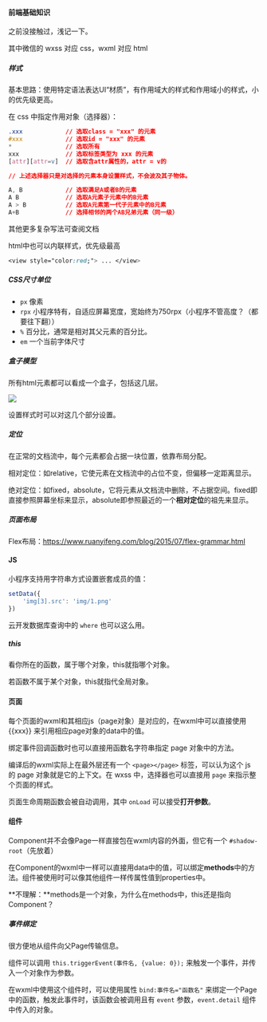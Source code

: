 #### 前端基础知识

之前没接触过，浅记一下。

其中微信的 wxss 对应 css，wxml 对应 html



##### 样式

基本思路：使用特定语法表达UI“材质”，有作用域大的样式和作用域小的样式，小的优先级更高。

在 css 中指定作用对象（选择器）：

```css
.xxx			// 选取class = "xxx" 的元素
#xxx		    // 选取id = "xxx" 的元素
*				// 选取所有
xxx				// 选取标签类型为 xxx 的元素
[attr][attr=v]	// 选取含attr属性的，attr = v的

// 上述选择器只是对选择的元素本身设置样式，不会波及其子物体。

A, B			// 选取满足A或者B的元素
A B				// 选取A元素子元素中的B元素
A > B			// 选取A元素第一代子元素中的B元素
A+B				// 选择相邻的两个AB兄弟元素（同一级）
```

其他更多复杂写法可查阅文档

html中也可以内联样式，优先级最高

```css
<view style="color:red;"> ... </view>
```



##### CSS尺寸单位

- `px` 像素
- `rpx` 小程序特有，自适应屏幕宽度，宽始终为750rpx（小程序不管高度？（都要往下翻））
- `%` 百分比，通常是相对其父元素的百分比。
- `em` 一个当前字体尺寸



##### 盒子模型

所有html元素都可以看成一个盒子，包括这几层。

![](https://www.runoob.com/images/box-model.gif)

设置样式时可以对这几个部分设置。



##### 定位

在正常的文档流中，每个元素都会占据一块位置，依靠布局分配。

相对定位：如relative，它使元素在文档流中的占位不变，但偏移一定距离显示。

绝对定位：如fixed，absolute，它将元素从文档流中删除，不占据空间。fixed即直接参照屏幕坐标来显示，absolute即参照最近的一个**相对定位**的祖先来显示。



##### 页面布局

Flex布局：https://www.ruanyifeng.com/blog/2015/07/flex-grammar.html



#### JS

小程序支持用字符串方式设置嵌套成员的值：

```js
setData({
    'img[3].src': 'img/1.png'
})
```

云开发数据库查询中的 `where` 也可以这么用。



##### this

看你所在的函数，属于哪个对象，this就指哪个对象。

若函数不属于某个对象，this就指代全局对象。



#### 页面

每个页面的wxml和其相应js（page对象）是对应的，在wxml中可以直接使用 {{xxx}} 来引用相应page对象的data中的值。

绑定事件回调函数时也可以直接用函数名字符串指定 page 对象中的方法。

编译后的wxml实际上在最外层还有一个 `<page></page>` 标签，可以认为这个 js 的 page 对象就是它的上下文。在 wxss 中，选择器也可以直接用 `page` 来指示整个页面的样式。

页面生命周期函数会被自动调用，其中 `onLoad` 可以接受**打开参数**。



#### 组件

Component并不会像Page一样直接包在wxml内容的外面，但它有一个 `#shadow-root`（先放着）

在Component的wxml中一样可以直接用data中的值，可以绑定**methods**中的方法。组件被使用时可以像其他组件一样传属性值到properties中。

**不理解：**methods是一个对象，为什么在methods中，this还是指向Component？



##### 事件绑定

很方便地从组件向父Page传输信息。

组件可以调用 `this.triggerEvent(事件名, {value: 0});` 来触发一个事件，并传入一个对象作为参数。

在wxml中使用这个组件时，可以使用属性 `bind:事件名="函数名"` 来绑定一个Page中的函数，触发此事件时，该函数会被调用且有 `event` 参数，`event.detail` 组件中传入的对象。

